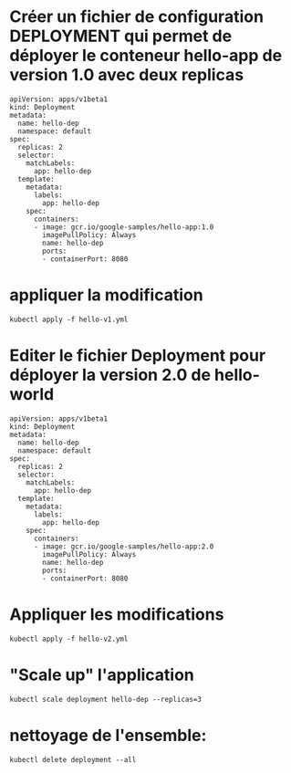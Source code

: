 
# Créer un fichier de configuration DEPLOYMENT qui permet de déployer le conteneur hello-app de version 1.0 avec deux replicas
```
apiVersion: apps/v1beta1
kind: Deployment
metadata:
  name: hello-dep
  namespace: default
spec:
  replicas: 2
  selector:
    matchLabels:
      app: hello-dep 
  template:
    metadata:
      labels:
        app: hello-dep
    spec:
      containers:
      - image: gcr.io/google-samples/hello-app:1.0
        imagePullPolicy: Always
        name: hello-dep
        ports:
        - containerPort: 8080
```
# appliquer la modification
```
kubectl apply -f hello-v1.yml
```

# Editer le fichier Deployment pour déployer la version 2.0 de hello-world
```
apiVersion: apps/v1beta1
kind: Deployment
metadata:
  name: hello-dep
  namespace: default
spec:
  replicas: 2
  selector:
    matchLabels:
      app: hello-dep 
  template:
    metadata:
      labels:
        app: hello-dep
    spec:
      containers:
      - image: gcr.io/google-samples/hello-app:2.0
        imagePullPolicy: Always
        name: hello-dep
        ports:
        - containerPort: 8080
 ```

# Appliquer les modifications
```
kubectl apply -f hello-v2.yml
```

# "Scale up" l'application
```
kubectl scale deployment hello-dep --replicas=3
```
# nettoyage de l'ensemble:
```
kubectl delete deployment --all
```
